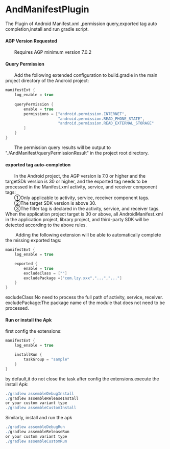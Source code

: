 # AndManifestPlugin
The Plugin of Android Manifest.xml ,permission query,exported tag auto completion,install and run gradle script.
#### AGP Version Requested
&ensp;&ensp;&ensp;&ensp;Requires AGP minimum version 7.0.2
#### Query Permission 
&ensp;&ensp;&ensp;&ensp;Add the following extended configuration to build.gradle in the main project directory of the Android project:
```groovy
manifestExt {
    log_enable = true
    
    queryPermission {
        enable = true
        permissions = ["android.permission.INTERNET",
                       "android.permission.READ_PHONE_STATE",
                       "android.permission.READ_EXTERNAL_STORAGE"
        ]
    }
}
```
&ensp;&ensp;&ensp;&ensp;The permission query results will be output to "./AndManifest/queryPermissionResult" in the project root directory.
#### exported tag auto-completion
&ensp;&ensp;&ensp;&ensp;In the Android project, the AGP version is 7.0 or higher and the targetSDk version is 30 or higher, and the exported tag needs to be processed in the Manifest.xml activity, service, and receiver component tags:           
&ensp;&ensp;&ensp;&ensp;①Only applicable to activity, service, receiver component tags.        
&ensp;&ensp;&ensp;&ensp;②The target SDK version is above 30.             
&ensp;&ensp;&ensp;&ensp;③The <intent-filter> filter tag is declared in the activity, service, and receiver tags. When the application project target is 30 or above, all AndroidManifest.xml in the application project, library project, and third-party SDK will be detected according to the above rules.     

&ensp;&ensp;&ensp;&ensp; Adding the following extension will be able to automatically complete the missing exported tags:
```groovy
manifestExt {
    log_enable = true

    exported {
        enable = true
        excludeClass = [""]
        excludePackage =["com.lzy.xxx","...","..."]
    }
}
```
excludeClass:No need to process the full path of activity, service, receiver.
excludePackage:The package name of the module that does not need to be processed.
#### Run or install the Apk
first config the extensions:
```groovy
manifestExt {
    log_enable = true

    installRun {
        taskGroup = "sample"
    }
}
```  
by default,it do not close the task after config the extensions.execute the install Apk:
```groovy
./gradlew assembleDebugInstall
./gradlew assembleReleaseInstall
or your custom variant type
./gradlew assembleCustomInstall
```   
Similarly, install and run the apk
```groovy
./gradlew assembleDebugRun
./gradlew assembleReleaseRun
or your custom variant type
./gradlew assembleCustomRun
```
